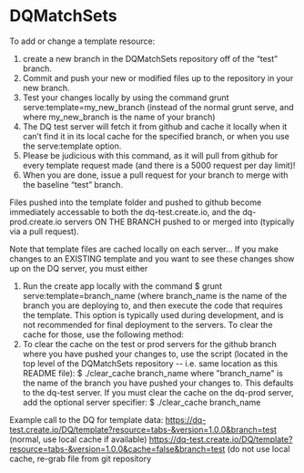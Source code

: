 # DQMatchSets

To add or change a template resource:
1) create a new branch in the DQMatchSets repository off of the “test” branch.
2) Commit and push your new or modified files up to the repository in your new branch.
3) Test your changes locally by using the command grunt serve:template=my_new_branch (instead of the normal grunt serve,
   and where my_new_branch is the name of your branch)
4) The DQ test server will fetch it from github and cache it locally when it can’t find it in its local cache for the
   specified branch, or when you use the serve:template option.
5) Please be judicious with this command, as it will pull from github for every template request made (and there is a 5000 request per day limit)!
6) When you are done, issue a pull request for your branch to merge with the baseline “test” branch.

Files pushed into the template folder and pushed to github become immediately accessable to both the dq-test.create.io,
   and the dq-prod.create.io servers ON THE BRANCH pushed to or merged into (typically via a pull request).

Note that template files are cached locally on each server...  If you make changes to an EXISTING template and you want
   to see these changes show up on the DQ server, you must either
   1) Run the create app locally with the command $ grunt serve:template=branch_name (where branch_name is the name of
      the branch you are deploying to, and then execute the code that requires the template.  This option is typically
      used during development, and is not recommended for final deployment to the servers.  To clear the cache for those,
      use the following method:
   2) To clear the cache on the test or prod servers for the github branch where you have pushed your changes to,
      use the script (located in the top level of the DQMatchSets repository -- i.e. same location as this README file):
         $ ./clear_cache branch_name
      where "branch_name" is the name of the branch you have pushed your changes to.  This defaults to the dq-test server.
      If you must clear the cache on the dq-prod server, add the optional server specifier:
         $ ./clear_cache branch_name


Example call to the DQ for template data:
https://dq-test.create.io/DQ/template?resource=tabs-&version=1.0.0&branch=test  (normal, use local cache if available)
https://dq-test.create.io/DQ/template?resource=tabs-&version=1.0.0&cache=false&branch=test (do not use local cache, re-grab file from git repository